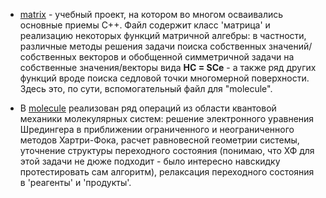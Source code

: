 - [matrix](https://github.com/chemwanderer/molecule_calculator/blob/main/Molecule/matrix.h) - учебный проект, на котором во многом осваивались основные приемы C++. Файл содержит класс 'матрица' и реализацию некоторых функций матричной алгебры: в частности, различные методы решения задачи поиска собственных значений/собственных векторов и обобщенной симметричной задачи на собственные значения/векторы вида **HC = SCe** - а также ряд других функций вроде поиска седловой точки многомерной поверхности. Здесь это, по сути, вспомогательный файл для "molecule".

- В [molecule](https://github.com/chemwanderer/molecule_calculator/blob/main/Molecule/molecule.h) реализован ряд операций из области квантовой механики молекулярных систем: решение электронного уравнения Шредингера в приближении ограниченного и неограниченного методов Хартри-Фока, расчет равновесной геометрии системы, уточнение структуры переходного состояния (понимаю, что ХФ для этой задачи не дюже подходит - было интересно навскидку протестировать сам алгоритм), релаксация переходного состояния в 'реагенты' и 'продукты'.
